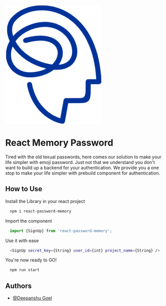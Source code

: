 
![Logo](https://github.com/symaticvisuals/memory-password-dashboard/blob/main/src/assets/memory-password.png?raw=true)


# React Memory Password

Tired with the old texual passwords, here comes our solution to make your life simpler with emoji password. Just not that we understand you don't want to build up a backend for your authentication. We provide you a one stop to make your life simpler with prebuild component for authentication.



## How to Use

Install the Library in your react project

```bash
  npm i react-password-memory
```

Import the component

```js
  import {SignUp} from 'react-password-memory';
```

Use it with ease

```bash
  <SignUp secret_key={String} user_id={int} project_name={String} />
```

You're now ready to GO!
```bash
  npm run start
```


## Authors

- [@Deepanshu Goel](https://www.github.com/symaticviausls)

